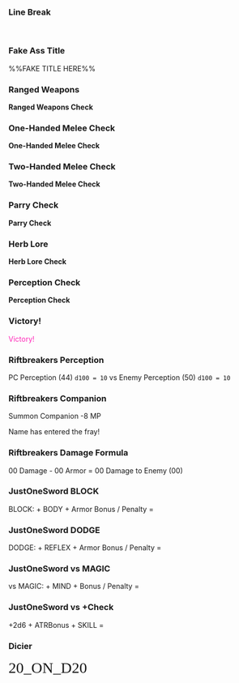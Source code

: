 ### Line Break
&nbsp;

### Fake Ass Title
%%FAKE TITLE HERE%%

### Ranged Weapons
**Ranged Weapons Check**

### One-Handed Melee Check
**One-Handed Melee Check**

### Two-Handed Melee Check
**Two-Handed Melee Check**

### Parry Check
**Parry Check**

### Herb Lore
**Herb Lore Check**

### Perception Check
**Perception Check**

### Victory!
<span style="color:#FF29B8">Victory!</span>

### Riftbreakers Perception
PC Perception (44) `d100 = 10` 
vs
Enemy Perception (50) `d100 = 10` 

### Riftbreakers Companion
Summon Companion -8 MP

Name has entered the fray!

### Riftbreakers Damage Formula

00 Damage - 00 Armor = 00 Damage to Enemy (00)

### JustOneSword BLOCK
BLOCK:   + BODY + Armor Bonus / Penalty =

### JustOneSword DODGE
DODGE:   + REFLEX + Armor Bonus / Penalty =

### JustOneSword vs MAGIC
vs MAGIC:   + MIND + Bonus / Penalty =

### JustOneSword vs +Check
+2d6  + ATRBonus + SKILL =
### Dicier
 <span style="font-family: DicierFH Regular; font-size: 30px;">20_ON_D20</span>